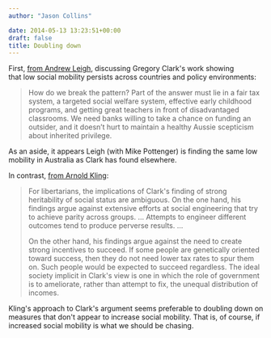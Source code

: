 ```yaml
---
author: "Jason Collins"

date: 2014-05-13 13:23:51+00:00
draft: false
title: Doubling down
---
```


First, [from Andrew Leigh](http://inside.org.au/the-remarkable-persistence-of-power-and-privilege/), discussing Gregory Clark's work showing that low social mobility persists across countries and policy environments:


<blockquote>How do we break the pattern? Part of the answer must lie in a fair tax system, a targeted social welfare system, effective early childhood programs, and getting great teachers in front of disadvantaged classrooms. We need banks willing to take a chance on funding an outsider, and it doesn’t hurt to maintain a healthy Aussie scepticism about inherited privilege.</blockquote>


As an aside, it appears Leigh (with Mike Pottenger) is finding the same low mobility in Australia as Clark has found elsewhere.

In contrast, [from Arnold Kling](http://www.econlib.org/library/Columns/y2014/Klingheritability.html):


<blockquote>For libertarians, the implications of Clark's finding of strong heritability of social status are ambiguous. On the one hand, his findings argue against extensive efforts at social engineering that try to achieve parity across groups. ... Attempts to engineer different outcomes tend to produce perverse results. ...

On the other hand, his findings argue against the need to create strong incentives to succeed. If some people are genetically oriented toward success, then they do not need lower tax rates to spur them on. Such people would be expected to succeed regardless. The ideal society implicit in Clark's view is one in which the role of government is to ameliorate, rather than attempt to fix, the unequal distribution of incomes.</blockquote>


Kling's approach to Clark's argument seems preferable to doubling down on measures that don't appear to increase social mobility. That is, of course, if increased social mobility is what we should be chasing.
